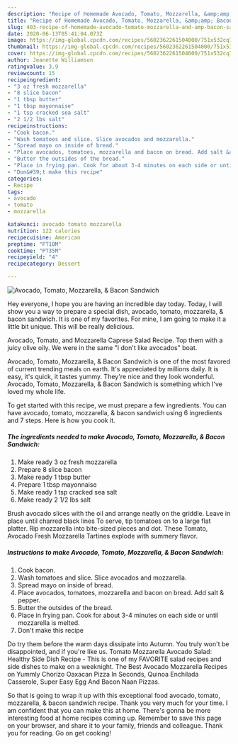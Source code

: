 ```yaml
---
description: "Recipe of Homemade Avocado, Tomato, Mozzarella, &amp;amp; Bacon Sandwich"
title: "Recipe of Homemade Avocado, Tomato, Mozzarella, &amp;amp; Bacon Sandwich"
slug: 403-recipe-of-homemade-avocado-tomato-mozzarella-and-amp-bacon-sandwich
date: 2020-06-13T05:41:04.073Z
image: https://img-global.cpcdn.com/recipes/5602362261504000/751x532cq70/avocado-tomato-mozzarella-bacon-sandwich-recipe-main-photo.jpg
thumbnail: https://img-global.cpcdn.com/recipes/5602362261504000/751x532cq70/avocado-tomato-mozzarella-bacon-sandwich-recipe-main-photo.jpg
cover: https://img-global.cpcdn.com/recipes/5602362261504000/751x532cq70/avocado-tomato-mozzarella-bacon-sandwich-recipe-main-photo.jpg
author: Jeanette Williamson
ratingvalue: 3.9
reviewcount: 15
recipeingredient:
- "3 oz fresh mozzarella"
- "8 slice bacon"
- "1 tbsp butter"
- "1 tbsp mayonnaise"
- "1 tsp cracked sea salt"
- "2 1/2 lbs salt"
recipeinstructions:
- "Cook bacon."
- "Wash tomatoes and slice. Slice avocados and mozzarella."
- "Spread mayo on inside of bread."
- "Place avocados, tomatoes, mozzarella and bacon on bread. Add salt &amp; pepper."
- "Butter the outsides of the bread."
- "Place in frying pan. Cook for about 3-4 minutes on each side or until mozzarella is melted."
- "Don&#39;t make this recipe"
categories:
- Recipe
tags:
- avocado
- tomato
- mozzarella

katakunci: avocado tomato mozzarella 
nutrition: 122 calories
recipecuisine: American
preptime: "PT10M"
cooktime: "PT35M"
recipeyield: "4"
recipecategory: Dessert

---
```



![Avocado, Tomato, Mozzarella, &amp; Bacon Sandwich](https://img-global.cpcdn.com/recipes/5602362261504000/751x532cq70/avocado-tomato-mozzarella-bacon-sandwich-recipe-main-photo.jpg)

Hey everyone, I hope you are having an incredible day today. Today, I will show you a way to prepare a special dish, avocado, tomato, mozzarella, &amp; bacon sandwich. It is one of my favorites. For mine, I am going to make it a little bit unique. This will be really delicious.

Avocado, Tomato, and Mozzarella Caprese Salad Recipe. Top them with a juicy olive oily. We were in the same &#34;I don&#39;t like avocados&#34; boat.

Avocado, Tomato, Mozzarella, &amp; Bacon Sandwich is one of the most favored of current trending meals on earth. It's appreciated by millions daily. It is easy, it's quick, it tastes yummy. They're nice and they look wonderful. Avocado, Tomato, Mozzarella, &amp; Bacon Sandwich is something which I've loved my whole life.


To get started with this recipe, we must prepare a few ingredients. You can have avocado, tomato, mozzarella, &amp; bacon sandwich using 6 ingredients and 7 steps. Here is how you cook it.

<!--inarticleads1-->

##### The ingredients needed to make Avocado, Tomato, Mozzarella, &amp; Bacon Sandwich:

1. Make ready 3 oz fresh mozzarella
1. Prepare 8 slice bacon
1. Make ready 1 tbsp butter
1. Prepare 1 tbsp mayonnaise
1. Make ready 1 tsp cracked sea salt
1. Make ready 2 1/2 lbs salt


Brush avocado slices with the oil and arrange neatly on the griddle. Leave in place until charred black lines To serve, tip tomatoes on to a large flat platter. Rip mozzarella into bite-sized pieces and dot. These Tomato, Avocado Fresh Mozzarella Tartines explode with summery flavor. 

<!--inarticleads2-->

##### Instructions to make Avocado, Tomato, Mozzarella, &amp; Bacon Sandwich:

1. Cook bacon.
1. Wash tomatoes and slice. Slice avocados and mozzarella.
1. Spread mayo on inside of bread.
1. Place avocados, tomatoes, mozzarella and bacon on bread. Add salt &amp; pepper.
1. Butter the outsides of the bread.
1. Place in frying pan. Cook for about 3-4 minutes on each side or until mozzarella is melted.
1. Don&#39;t make this recipe


Do try them before the warm days dissipate into Autumn. You truly won&#39;t be disappointed, and if you&#39;re like us. Tomato Mozzarella Avocado Salad: Healthy Side Dish Recipe - This is one of my FAVORITE salad recipes and side dishes to make on a weeknight. The Best Avocado Mozzarella Recipes on Yummly Chorizo Oaxacan Pizza In Seconds, Quinoa Enchilada Casserole, Super Easy Egg And Bacon Naan Pizzas. 

So that is going to wrap it up with this exceptional food avocado, tomato, mozzarella, &amp; bacon sandwich recipe. Thank you very much for your time. I am confident that you can make this at home. There's gonna be more interesting food at home recipes coming up. Remember to save this page on your browser, and share it to your family, friends and colleague. Thank you for reading. Go on get cooking!
